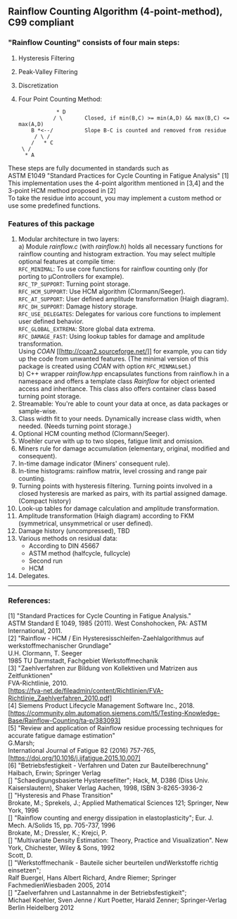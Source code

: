 ## Rainflow Counting Algorithm (4-point-method), C99 compliant
  
### "Rainflow Counting" consists of four main steps:

  1. Hysteresis Filtering 
  2. Peak-Valley Filtering 
  3. Discretization 
  4. Four Point Counting Method: 

                     * D  
                    / \       Closed, if min(B,C) >= min(A,D) && max(B,C) <= max(A,D)  
             B *<--/          Slope B-C is counted and removed from residue  
              / \ /  
             /   * C  
          \ /  
           * A  

These steps are fully documented in standards such as  
ASTM E1049 "Standard Practices for Cycle Counting in Fatigue Analysis" [1]  
This implementation uses the 4-point algorithm mentioned in [3,4] and the 3-point HCM method proposed in [2]  
To take the residue into account, you may implement a custom method or use some
predefined functions.
 
### Features of this package
 1. Modular architecture in two layers:  
    a) Module _rainflow.c_ (with _rainflow.h_) holds all necessary functions for rainflow counting and histogram extraction. You may select multiple optional features at compile time:  
    `RFC_MINIMAL`: To use core functions for rainflow counting only (for porting to µControllers for example).  
    `RFC_TP_SUPPORT`: Turning point storage.  
    `RFC_HCM_SUPPORT`: Use HCM algorithm (Clormann/Seeger).  
    `RFC_AT_SUPPORT`: User defined amplitude transformation (Haigh diagram).   
    `RFC_DH_SUPPORT`:  Damage history storage.  
    `RFC_USE_DELEGATES`: Delegates for various core functions to implement user defined behavior.  
    `RFC_GLOBAL_EXTREMA`:  Store global data extrema.    
    `RFC_DAMAGE_FAST`: Using lookup tables for damage and amplitude transformation.  
    Using _COAN_ [[http://coan2.sourceforge.net/]] for example, you can tidy up the code from unwanted features. (The minimal version of this package is created using _COAN_ with option `RFC_MINMAL`set.)  
    b) C++ wrapper _rainflow.hpp_ encapsulates functions from rainflow.h in a namespace and offers a template class _Rainflow_ for object oriented access and inheritance.
    This class also offers container class based turning point storage.  
 2. Streamable: You're able to count your data at once, as data packages or sample-wise.  
 3. Class width fit to your needs. Dynamically increase class width, when needed. (Needs turning point storage.)  
 4. Optional HCM counting method (Clormann/Seeger).
 5. Woehler curve with up to two slopes, fatigue limit and omission.  
 6. Miners rule for damage accumulation (elementary, original, modified and consequent).  
 7. In-time damage indicator (Miners' consequent rule).  
 8. In-time histograms: rainflow matrix, level crossing and range pair counting.  
 9. Turning points with hysteresis filtering. Turning points involved in a closed hysteresis are marked as pairs, with its partial assigned damage. (Compact history)  
 10. Look-up tables for damage calculation and amplitude transformation.  
 11. Amplitude transformation (Haigh diagram) according to FKM (symmetrical, unsymmetrical or user defined).  
 12. Damage history (uncompressed), TBD  
 13. Various methods on residual data:  
     - According to DIN 45667  
     - ASTM method (halfcycle, fullcycle)  
     - Second run  
     - HCM  
 14. Delegates.  


---
### References:
[1] "Standard Practices for Cycle Counting in Fatigue Analysis."  
    ASTM Standard E 1049, 1985 (2011). 
    West Conshohocken, PA: ASTM International, 2011.  
[2] "Rainflow - HCM / Ein Hysteresisschleifen-Zaehlalgorithmus auf werkstoffmechanischer Grundlage"  
    U.H. Clormann, T. Seeger  
    1985 TU Darmstadt, Fachgebiet Werkstoffmechanik  
[3] "Zaehlverfahren zur Bildung von Kollektiven und Matrizen aus Zeitfunktionen"  
    FVA-Richtlinie, 2010.  
    [https://fva-net.de/fileadmin/content/Richtlinien/FVA-Richtlinie_Zaehlverfahren_2010.pdf]  
[4] Siemens Product Lifecycle Management Software Inc., 2018.  
    [https://community.plm.automation.siemens.com/t5/Testing-Knowledge-Base/Rainflow-Counting/ta-p/383093]  
[5] "Review and application of Rainflow residue processing techniques for accurate fatigue damage estimation"  
    G.Marsh;  
    International Journal of Fatigue 82 (2016) 757-765,
    [https://doi.org/10.1016/j.ijfatigue.2015.10.007]  
[6] "Betriebsfestigkeit - Verfahren und Daten zur Bauteilberechnung"  
    Haibach, Erwin; Springer Verlag  
[]  "Schaedigungsbasierte Hysteresefilter"; Hack, M, D386 (Diss Univ. Kaiserslautern), Shaker Verlag Aachen, 1998, ISBN 3-8265-3936-2  
[]  "Hysteresis and Phase Transition"  
    Brokate, M.; Sprekels, J.; Applied Mathematical Sciences 121; Springer, New York, 1996  
[]  "Rainflow counting and energy dissipation in elastoplasticity"; Eur. J. Mech. A/Solids 15, pp. 705-737, 1996  
    Brokate, M.; Dressler, K.; Krejci, P.  
[]  "Multivariate Density Estimation: Theory, Practice and Visualization". New York, Chichester, Wiley & Sons, 1992  
    Scott, D.  
[]  "Werkstoffmechanik - Bauteile sicher beurteilen undWerkstoffe richtig einsetzen";  
     Ralf Buergel, Hans Albert Richard, Andre Riemer; Springer FachmedienWiesbaden 2005, 2014  
[]  "Zaelverfahren und Lastannahme in der Betriebsfestigkeit";  
    Michael Koehler, Sven Jenne / Kurt Poetter, Harald Zenner; Springer-Verlag Berlin Heidelberg 2012  
